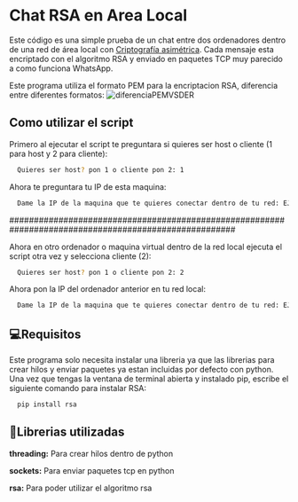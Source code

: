 
# Chat RSA en Area Local


Este código es una simple prueba de un chat entre dos ordenadores dentro de una red de área local con 
[Criptografía asimétrica](https://es.wikipedia.org/wiki/Criptograf%C3%ADa_asim%C3%A9trica). Cada mensaje esta encriptado con el algoritmo RSA y enviado en paquetes TCP muy parecido a como funciona WhatsApp.

Este programa utiliza el formato PEM para la encriptacion RSA, diferencia entre diferentes formatos:
![diferenciaPEMVSDER](https://i.stack.imgur.com/Ku0lg.png)



## Como utilizar el script

Primero al ejecutar el script te preguntara si quieres ser host o cliente
(1 para host y 2 para cliente):
```bash
  Quieres ser host? pon 1 o cliente pon 2: 1
```
Ahora te preguntara tu IP de esta maquina:
```bash
  Dame la IP de la maquina que te quieres conectar dentro de tu red: EJ: 192.168.1.101
```
######################################################################################################

Ahora en otro ordenador o maquina virtual dentro de la red local ejecuta el script otra vez y selecciona cliente (2):
```bash
  Quieres ser host? pon 1 o cliente pon 2: 2
```
Ahora pon la IP del ordenador anterior en tu red local:
```bash
  Dame la IP de la maquina que te quieres conectar dentro de tu red: EJ: 192.168.1.101
```
## 💻Requisitos
Este programa solo necesita instalar una libreria ya que las librerias para crear hilos y enviar paquetes ya estan incluidas por defecto con python.
Una vez que tengas la ventana de terminal abierta y instalado pip, escribe el 
siguiente comando para instalar RSA:


```bash
  pip install rsa
```

## 📕Librerias utilizadas

**threading:** Para crear hilos dentro de python

**sockets:** Para enviar paquetes tcp en python

**rsa:** Para poder utilizar el algoritmo rsa

